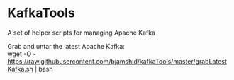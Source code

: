 # KafkaTools
A set of helper scripts for managing Apache Kafka

Grab and untar the latest Apache Kafka:  
  wget -O - https://raw.githubusercontent.com/bjamshid/kafkaTools/master/grabLatestKafka.sh | bash
